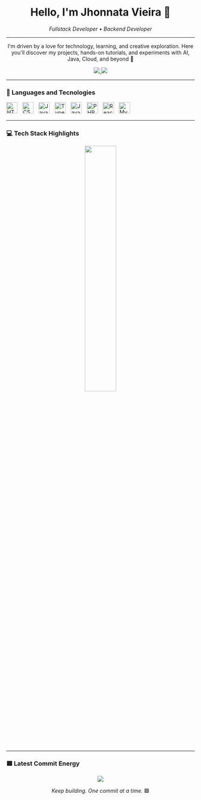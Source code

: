 <h1 align="center">Hello, I'm Jhonnata Vieira 👋</h1>

<p align="center">
  <em>Fullstack Developer • Backend Developer </em>
</p>

---

<p align="center">
  I'm driven by a love for technology, learning, and creative exploration. Here you'll discover my projects, hands-on tutorials, and experiments with AI, Java, Cloud, and beyond 🚀
</p>

<p align="center">
  <a href="https://www.linkedin.com/in/jhonnata-vieira-dev/">
    <img src="https://img.shields.io/badge/linkedin-%230077B5.svg?style=for-the-badge&logo=linkedin&logoColor=white">
  </a>
  <a href="mailto:pro.jhonnata@gmail.com">
    <img src="https://img.shields.io/badge/Gmail-D14836?style=for-the-badge&logo=gmail&logoColor=white">
  </a>
</p>

---

### 🤖 Languages and Tecnologies


<img
align = "left"
alt="HTML" 
title="HTML"
width="30px"
style="padding-right: 10px;" 
src="https://cdn.jsdelivr.net/gh/devicons/devicon@latest/icons/html5/html5-original.svg" />

<img
align = "left"
alt="CSS" 
title="CSS"
width="30px"
style="padding-right: 10px;" 
src="https://cdn.jsdelivr.net/gh/devicons/devicon@latest/icons/css3/css3-original.svg" />

<img
align = "left"
alt="Javascript" 
title="Javascript"
width="30px"
style="padding-right: 10px;" 
src="https://cdn.jsdelivr.net/gh/devicons/devicon@latest/icons/javascript/javascript-original.svg" />

<img
align = "left"
alt="Typescript" 
title="Typescript"
width="30px"
style="padding-right: 10px;" 
src="https://cdn.jsdelivr.net/gh/devicons/devicon@latest/icons/typescript/typescript-original.svg" />

<img
align = "left"
alt="Java" 
title="Java"
width="30px"
style="padding-right: 10px;" 
src="https://cdn.jsdelivr.net/gh/devicons/devicon@latest/icons/java/java-original.svg" />

<img
align = "left"
alt="PHP" 
title="PHP"
width="30px"
style="padding-right: 10px;" 
src="https://cdn.jsdelivr.net/gh/devicons/devicon@latest/icons/php/php-original.svg" />

<img
align = "left"
alt="React" 
title="React"
width="30px"
style="padding-right: 10px;" 
src="https://cdn.jsdelivr.net/gh/devicons/devicon@latest/icons/react/react-original.svg" />

<img
align = "left"
alt="MySQL" 
title="MySQL"
width="30px"
style="padding-right: 10px;" 
src="https://cdn.jsdelivr.net/gh/devicons/devicon@latest/icons/mysql/mysql-original-wordmark.svg" />

<br>
<br>
          
---

### 💻 Tech Stack Highlights

<p align="center">
  <img width="41%" src="https://github-readme-stats.vercel.app/api/top-langs/?username=Jhonnatavieira&layout=compact&hide_border=true&title_color=5badc7&text_color=ffffff&bg_color=0d1117" />
</p>

---

### 🟩 Latest Commit Energy

<p align="center">
<img src="https://github-readme-stats.vercel.app/api?username=Jhonnatavieira&show_icons=true&theme=github_dark&hide_border=true&title_color=5badc7&icon_color=5b79c7&text_color=ffffff&include_all_commits=true" />
</p>

<p align="center">
  <em>Keep building. One commit at a time.</em> 🟩
</p>
